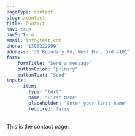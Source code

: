 ```yaml
---
pageType: contact
slug: /contact
title: Contact
nav: true
navSort: 4
email: info@test.com
phone: '1300222999'
address: '35 Boundary Rd, West End, Qld 4101'
form:
    formTitle: "Send a message"
    buttonColor: "primary"
    buttonText: "Send"
inputs:
    - item:
        type: "text"
        name: "First Name"
        placeholder: "Enter your first name"
        required: false
---
```

This is the contact page.
